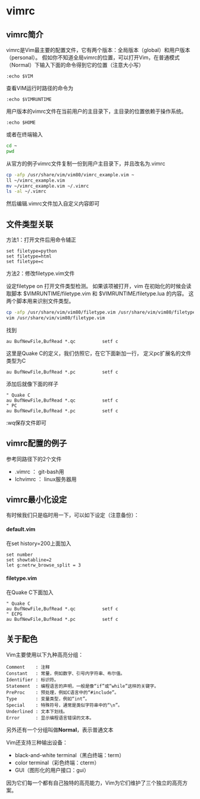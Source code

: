 # vimrc

## vimrc简介
vimrc是Vim最主要的配置文件，它有两个版本：全局版本（global）和用户版本（personal）。
假如你不知道全局vimrc的位置，可以打开Vim，在普通模式（Normal）下输入下面的命令得到它的位置（注意大小写）
```
:echo $VIM
```

查看VIM运行时路径的命令为
```
:echo $VIMRUNTIME
```

用户版本的vimrc文件在当前用户的主目录下，主目录的位置依赖于操作系统。
```
:echo $HOME
```
或者在终端输入
```bash
cd ~
pwd
```

从官方的例子vimrc文件复制一份到用户主目录下，并且改名为.vimrc
```bash
cp -afp /usr/share/vim/vim80/vimrc_example.vim ~
ll ~/vimrc_example.vim
mv ~/vimrc_example.vim ~/.vimrc
ls -al ~/.vimrc
```

然后编辑.vimrc文件加入自定义内容即可

## 文件类型关联

方法1：打开文件后用命令辅正
```
set filetype=python
set filetype=html
set filetype=c
```

方法2：修改filetype.vim文件

设定filetype on 打开文件类型检测。
如果该项被打开，vim 在初始化的时候会读取脚本 \$VIMRUNTIME/filetype.vim 和 \$VIMRUNTIME/filetype.lua 的内容。
这两个脚本用来识别文件类型。
```bash
cp -afp /usr/share/vim/vim80/filetype.vim /usr/share/vim/vim80/filetype.vim_bak20230414
vim /usr/share/vim/vim80/filetype.vim
```
找到
```
au BufNewFile,BufRead *.qc			setf c
```
这里是Quake C的定义，我们仿照它，在它下面新加一行，
定义pc扩展名的文件类型为C
```
au BufNewFile,BufRead *.pc			setf c
```

添加后就像下面的样子
```
" Quake C
au BufNewFile,BufRead *.qc			setf c
" PC
au BufNewFile,BufRead *.pc			setf c
```

:wq保存文件即可

## vimrc配置的例子

参考同路径下的2个文件
* .vimrc ： git-bash用
* lchvimrc ： linux服务器用

## vimrc最小化设定
有时候我们只是临时用一下，可以如下设定（注意备份）：

#### default.vim
在set history=200上面加入
```
set number
set showtabline=2
let g:netrw_browse_split = 3
```

#### filetype.vim
在Quake C下面加入
```
" Quake C
au BufNewFile,BufRead *.qc			setf c
" ECPG
au BufNewFile,BufRead *.pc			setf c
```

## 关于配色
Vim主要使用以下九种高亮分组：
```
Comment    : 注释
Constant   : 常量，例如数字、引号内字符串、布尔值。
Identifier : 标识符。
Statement  : 编程语言的声明，一般是像“if”或“while”这样的关键字。
PreProc    : 预处理，例如C语言中的“#include”。
Type       : 变量类型，例如“int”。
Special    : 特殊符号，通常是类似字符串中的“\n”。
Underlined : 文本下划线。
Error      : 显示编程语言错误的文本。
```
另外还有一个分组叫做**Normal**，表示普通文本  

Vim还支持三种输出设备：
* black-and-white terminal（黑白终端：term）  
* color terminal（彩色终端：cterm）  
* GUI（图形化的用户接口：gui）  

因为它们每一个都有自己独特的高亮能力，Vim为它们维护了三个独立的高亮方案。